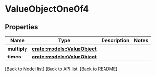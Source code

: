 # ValueObjectOneOf4

## Properties

Name | Type | Description | Notes
------------ | ------------- | ------------- | -------------
**multiply** | [**crate::models::ValueObject**](ValueObject.md) |  | 
**times** | [**crate::models::ValueObject**](ValueObject.md) |  | 

[[Back to Model list]](../README.md#documentation-for-models) [[Back to API list]](../README.md#documentation-for-api-endpoints) [[Back to README]](../README.md)


